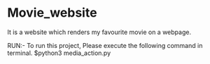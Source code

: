 # Movie_website
It is a website which renders my favourite movie on a webpage.

RUN:-
   To run this project, Please execute the following command in terminal.
   $python3 media_action.py